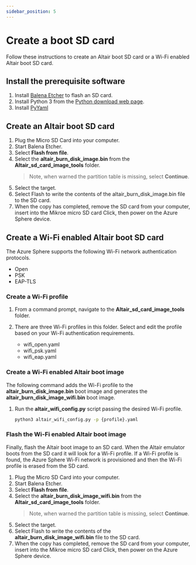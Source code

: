 ```yaml
---
sidebar_position: 5
---
```


# Create a boot SD card

Follow these instructions to create an Altair boot SD card or a Wi-Fi enabled Altair boot SD card.

## Install the prerequisite software

1. Install [Balena Etcher](https://www.balena.io/etcher) to flash an SD card.
1. Install Python 3 from the [Python download web page](https://www.python.org/downloads).
1. Install [PyYaml](https://pypi.org/project/PyYAML/)

## Create an Altair boot SD card

1. Plug the Micro SD Card into your computer.
1. Start Balena Etcher.
1. Select **Flash from file**.
1. Select the **altair_burn_disk_image.bin** from the **Altair_sd_card_image_tools** folder.
    > Note, when warned the partition table is missing, select **Continue**.
1. Select the target.
1. Select Flash to write the contents of the altair_burn_disk_image.bin file to the SD card.
1. When the copy has completed, remove the SD card from your computer, insert into the Mikroe micro SD card Click, then power on the Azure Sphere device.

## Create a Wi-Fi enabled Altair boot SD card

The Azure Sphere supports the following Wi-Fi network authentication protocols.

- Open
- PSK
- EAP-TLS

### Create a Wi-Fi profile

1. From a command prompt, navigate to the **Altair_sd_card_image_tools** folder.
1. There are three Wi-Fi profiles in this folder. Select and edit the profile based on your Wi-Fi authentication requirements.

    - wifi_open.yaml
    - wifi_psk.yaml
    - wifi_eap.yaml

### Create a Wi-Fi enabled Altair boot image

The following command adds the Wi-Fi profile to the  **altair_burn_disk_image.bin** boot image and generates the **altair_burn_disk_image_wifi.bin** boot image.

1. Run the **altair_wifi_config.py** script passing the desired Wi-Fi profile.

    ```bash
    python3 altair_wifi_config.py -p {profile}.yaml
    ```

### Flash the Wi-Fi enabled Altair boot image
 
Finally, flash the Altair boot image to an SD card. When the Altair emulator boots from the SD card it will look for a Wi-Fi profile. If a Wi-Fi profile is found, the Azure Sphere Wi-Fi network is provisioned and then the Wi-Fi profile is erased from the SD card.

1. Plug the Micro SD Card into your computer.
1. Start Balena Etcher.
1. Select **Flash from file**.
1. Select the **altair_burn_disk_image_wifi.bin** from the **Altair_sd_card_image_tools** folder.
    > Note, when warned the partition table is missing, select **Continue**.
1. Select the target.
1. Select Flash to write the contents of the **altair_burn_disk_image_wifi.bin** file to the SD card.
1. When the copy has completed, remove the SD card from your computer, insert into the Mikroe micro SD card Click, then power on the Azure Sphere device.

